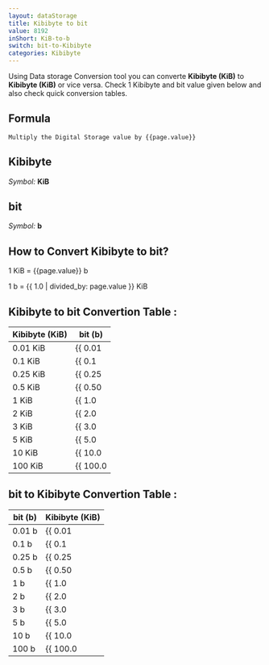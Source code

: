 ```yaml
---
layout: dataStorage
title: Kibibyte to bit
value: 8192
inShort: KiB-to-b
switch: bit-to-Kibibyte
categories: Kibibyte
---
```


Using Data storage Conversion tool you can converte **Kibibyte (KiB)** to **Kibibyte (KiB)** or vice versa. Check 1 Kibibyte and bit value given below and also check quick conversion tables.

## Formula
`Multiply the Digital Storage value by {{page.value}}`

## Kibibyte
*Symbol:* **KiB**

## bit
*Symbol:* **b**

## How to Convert Kibibyte to bit?

1 KiB = {{page.value}} b

1 b = {{ 1.0 | divided_by: page.value }} KiB


## Kibibyte to bit Convertion Table :

| Kibibyte (KiB) | bit (b) |
| ---- | ---- |
| 0.01 KiB | {{ 0.01 | times: page.value }} b |
| 0.1 KiB | {{ 0.1 | times: page.value }} b |
| 0.25 KiB | {{ 0.25 | times: page.value }} b |
| 0.5 KiB | {{ 0.50 | times: page.value }} b |
| 1 KiB | {{ 1.0 | times: page.value }} b |
| 2 KiB | {{ 2.0 | times: page.value }} b |
| 3 KiB | {{ 3.0 | times: page.value }} b |
| 5 KiB | {{ 5.0 | times: page.value }} b |
| 10 KiB | {{ 10.0 | times: page.value }} b |
| 100 KiB | {{ 100.0 | times: page.value }} b |

## bit to Kibibyte Convertion Table :

| bit (b) | Kibibyte (KiB) |
| ---- | ---- |
| 0.01 b | {{ 0.01 | divided_by: page.value }} KiB |
| 0.1 b | {{ 0.1 | divided_by: page.value }} KiB |
| 0.25 b | {{ 0.25 | divided_by: page.value }} KiB |
| 0.5 b | {{ 0.50 | divided_by: page.value }} KiB |
| 1 b | {{ 1.0 | divided_by: page.value }} KiB |
| 2 b | {{ 2.0 | divided_by: page.value }} KiB |
| 3 b | {{ 3.0 | divided_by: page.value }} KiB |
| 5 b | {{ 5.0 | divided_by: page.value }} KiB |
| 10 b | {{ 10.0 | divided_by: page.value }} KiB |
| 100 b | {{ 100.0 | divided_by: page.value }} KiB |


<script>
document.getElementById('selectInput')[5].selected = true
document.getElementById('selectOutput')[0].selected = true
</script>

